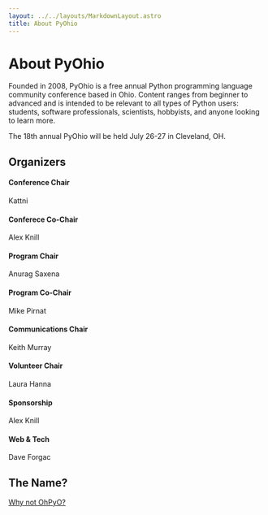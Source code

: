 ```yaml
---
layout: ../../layouts/MarkdownLayout.astro
title: About PyOhio
---
```


# About PyOhio

Founded in 2008, PyOhio is a free annual Python programming language community conference based in Ohio. Content ranges from beginner to advanced and is intended to be relevant to all types of Python users: students, software professionals, scientists, hobbyists, and anyone looking to learn more.

The 18th annual PyOhio will be held July 26-27 in Cleveland, OH.

## Organizers

#### Conference Chair

Kattni

#### Conferece Co-Chair

Alex Knill

#### Program Chair

Anurag Saxena

#### Program Co-Chair

Mike Pirnat

#### Communications Chair

Keith Murray

#### Volunteer Chair

Laura Hanna

#### Sponsorship

Alex Knill

#### Web & Tech

Dave Forgac

## The Name?

[Why not OhPyO?](/2025/about/ohpyo)
